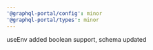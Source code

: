 ```yaml
---
'@graphql-portal/config': minor
'@graphql-portal/types': minor
---
```


useEnv added boolean support, schema updated
